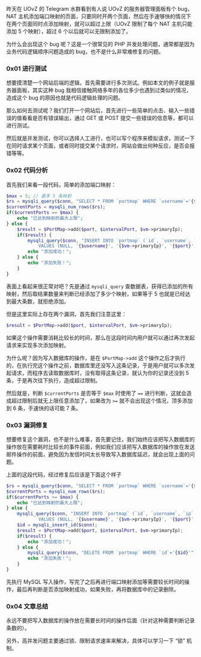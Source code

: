 昨天在 UOvZ 的 Telegram 水群看到有人说 UOvZ 的服务器管理面板有个 bug，NAT 主机添加端口映射的页面，只要同时开两个页面，然后在手速够快的情况下在两个页面同时点添加映射，就可以超过上限（UOvZ 限制了每个 NAT 主机只能添加 5 个映射），超过 6 个以后就可以无限制添加了。

为什么会出现这个 bug 呢？这是一个很常见的 PHP 并发处理问题，通常都是因为业务代码逻辑顺序问题造成的 bug，也不是什么非常难修复的问题。

### 0x01 进行测试

想要摸清楚一个网站后端的逻辑，首先需要进行多次测试。例如本文的例子就是服务器面板，其实这种 bug 我相信接触网络多年的各位多少也遇到过类似的情况，造成这个 bug 的原因也就是代码逻辑处理的问题。

那么如何去测试呢？我们打开一个网站后，首先进行一些简单的点击、输入一些错误的值看看是否有错误输出，通过 GET 或 POST 提交一些错误的信息等，都可以进行测试。

然后就是并发测试，你可以选择人工进行，也可以写个程序来模拟请求，测试一下在同时请求某个页面，或者同时提交某个请求时，网站会做出何种反应，是否会报错等等。

### 0x02 代码分析

首先我们来看一段代码，简单的添加端口映射：

```php
$max = 5; // 最多 5 条映射
$rs = mysqli_query($conn, "SELECT * FROM `portmap` WHERE `username`='{$username}' AND `vm`='{$vm}'");
$currentPorts = mysqli_num_rows($rs);
if($currentPorts == $max) {
	echo "已达到映射的最大上限";
} else {
	$result = $PortMap->add($port, $intervalPort, $vm->primaryIp);
	if($result) {
		mysqli_query($conn, "INSERT INTO `portmap` (`id`, `username`, `ip`, `port`, `interval_port`) 
			VALUES (NULL, '{$username}', '{$vm->primaryIp}', '{$port}', '{$intervalPort}')");
		echo "添加成功！";
	} else {
		echo "添加失败！";
	}
}
```

表面上看起来很正常对吧？先是通过 `mysqli_query` 查数据表，获得已添加的所有映射，然后取结果数量来判断已经添加了多少个映射，如果等于 5 也就是已经达到最大条数，就拒绝添加。

但是这里实际上存在两个漏洞，首先我们注意这里：

```php
$result = $PortMap->add($port, $intervalPort, $vm->primaryIp);
```

如果这个操作需要消耗比较长的时间，那么在这段时间内用户就可以通过再次发起请求来实现多次添加映射。

为什么呢？因为写入数据库的操作，是在 `$PortMap->add` 这个操作之后才执行的，在执行完这个操作之前，数据库里还没写入这条记录，于是用户就可以多次发起请求，而程序去读取数据库时，没有取得这条记录，就认为你的记录还没到 5 条，于是再次往下执行，造成超过限制。

然后就是，判断 `$currentPorts` 是否等于 `$max` 时使用了 `==` 进行判断，这就会造成超过限制后就无上限任意添加了，如果改为 `>=` 就不会出现这个情况，顶多添加到 6 条，手速快的话可能 7 条。

### 0x03 漏洞修复

想要修复这个漏洞，也不是什么难事，首先要记住，我们始终应该把写入数据库的操作放在需要耗时比较长的事件前面，例如我们应该把写入数据库的操作放在发送邮件操作的前面，避免因为发信时间太长导致写入数据库延迟，就会出现上面的问题。

上面的这段代码，经过修复后应该是下面这个样子

```php
$rs = mysqli_query($conn, "SELECT * FROM `portmap` WHERE `username`='{$username}' AND `vm`='{$vm}'");
$currentPorts = mysqli_num_rows($rs);
if($currentPorts >= $max) {
	echo "已达到映射的最大上限";
} else {
	mysqli_query($conn, "INSERT INTO `portmap` (`id`, `username`, `ip`, `port`, `interval_port`) 
			VALUES (NULL, '{$username}', '{$vm->primaryIp}', '{$port}', '{$intervalPort}')");
	$id = mysqli_insert_id($conn);
	$result = $PortMap->add($port, $intervalPort, $vm->primaryIp);
	if($result) {
		echo "添加成功！";
	} else {
		mysqli_query($conn, "DELETE FROM `portmap` WHERE `id`='{$id}'");
		echo "添加失败！";
	}
}
```

先执行 MySQL 写入操作，写完了之后再进行端口映射添加等需要较长时间的操作，最后再判断是否添加映射成功，如果失败，再将数据库中的记录删除。

### 0x04 文章总结

永远不要把写入数据库的操作放在需要长时间的操作后面（针对这种需要判断记录条数的）。

另外，高并发问题主要通过锁、限制请求速率来解决，具体可以学习一下 “锁” 机制。

